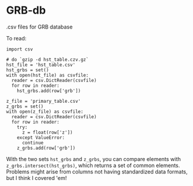 # GRB-db
.csv files for GRB database

To read:
```
import csv

# do `gzip -d hst_table.czv.gz`
hst_file = 'hst_table.csv'
hst_grbs = set()
with open(hst_file) as csvfile:
  reader = csv.DictReader(csvfile)
  for row in reader:
    hst_grbs.add(row['grb'])
    
z_file = 'primary_table.csv'
z_grbs = set()
with open(z_file) as csvfile:
  reader = csv.DictReader(csvfile)
  for row in reader:
    try:
      z = float(row['z'])
    except ValueError:
      continue
    z_grbs.add(row['grb'])
```

With the two sets `hst_grbs` and `z_grbs`, you can compare elements with `z_grbs.intersect(hst_grbs)`, which returns a set of common elements. Problems might arise from columns not having standardized data formats, but I think I covered 'em!
